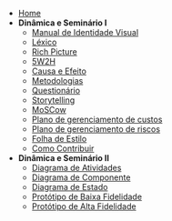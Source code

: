 - [Home](/)
- **Dinâmica e Seminário I**
  - [Manual de Identidade Visual](ManualIdentidadeVisual.md)
  - [Léxico](Lexico.md)
  - [Rich Picture](rich_picture.md)
  - [5W2H](5W2H.md)
  - [Causa e Efeito](causaEfeito.md)
  - [Metodologias](Metodologias.md)
  - [Questionário](Questionário.md)
  - [Storytelling](Storytelling.md)
  - [MoSCow](MoSCoW.md)
  - [Plano de gerenciamento de custos](PlanoDeGerenciamentoDeCustos.md)
  - [Plano de gerenciamento de riscos](GerenciamentoDeRiscos.md)
  - [Folha de Estilo](folhaDeEstilo.md)
  - [Como Contribuir](comoContribuir.md)
- **Dinâmica e Seminário II**
  - [Diagrama de Atividades](activitiesDiagram.md)
  - [Diagrama de Componente](componentDiagram.md)
  - [Diagrama de Estado](stateDiagram.md)
  - [Protótipo de Baixa Fidelidade](PrototipoBaixo.md)
  - [Protótipo de Alta Fidelidade](PrototipoAlto.md)